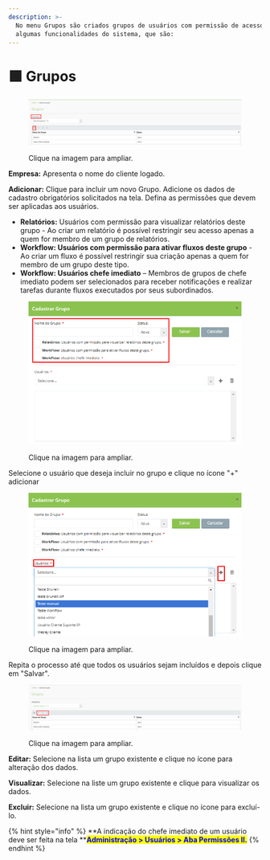 ```yaml
---
description: >-
  No menu Grupos são criados grupos de usuários com permissão de acesso a
  algumas funcionalidades do sistema, que são:
---
```


# 🟩 Grupos

<figure><img src="../.gitbook/assets/image (5).png" alt=""><figcaption><p>Clique na imagem para ampliar.</p></figcaption></figure>

**Empresa:** Apresenta o nome do cliente logado.

**Adicionar:** Clique para incluir um novo Grupo. Adicione os dados de cadastro obrigatórios solicitados na tela. Defina as permissões que devem ser aplicadas aos usuários.

* **Relatórios:** Usuários com permissão para visualizar relatórios deste grupo - Ao criar um relatório é possível restringir seu acesso apenas a quem for membro de um grupo de relatórios.
* **Workflow: Usuários com permissão para ativar fluxos deste grupo** - Ao criar um fluxo é possível restringir sua criação apenas a quem for membro de um grupo deste tipo.
* **Workflow: Usuários chefe imediato** – Membros de grupos de chefe imediato podem ser selecionados para receber notificações e realizar tarefas durante fluxos executados por seus subordinados.

<figure><img src="../.gitbook/assets/image (3).png" alt=""><figcaption><p>Clique na imagem para ampliar.</p></figcaption></figure>

Selecione o usuário que deseja incluir no grupo e clique no ícone "+" adicionar

<figure><img src="../.gitbook/assets/image (4).png" alt=""><figcaption><p>Clique na imagem para ampliar.</p></figcaption></figure>

Repita o processo até que todos os usuários sejam incluídos e depois clique em "Salvar".

<figure><img src="../.gitbook/assets/image (6).png" alt=""><figcaption><p>Clique na imagem para ampliar.</p></figcaption></figure>

**Editar:** Selecione na lista um grupo existente e clique no ícone para alteração dos dados.

**Visualizar:** Selecione na liste um grupo existente e clique para visualizar os dados.

**Excluir:** Selecione na lista um grupo existente e clique no ícone para excluí-lo.&#x20;

{% hint style="info" %}
**A indicação do chefe imediato de um usuário deve ser feita na tela **<mark style="color:blue;">**Administração > Usuários > Aba Permissões II.**</mark>
{% endhint %}
